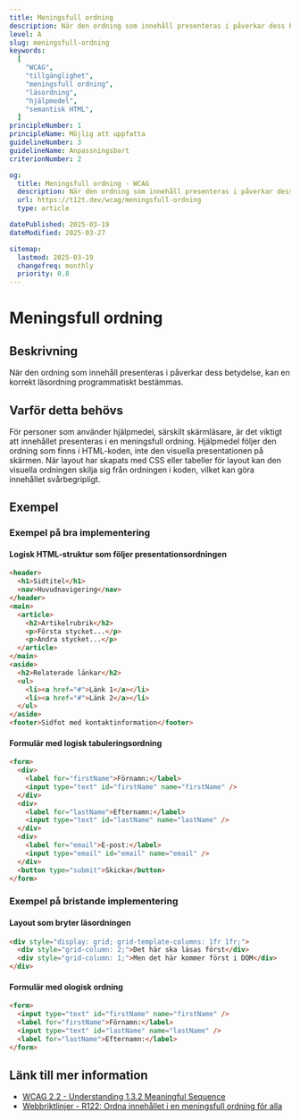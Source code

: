 ```yaml
---
title: Meningsfull ordning
description: När den ordning som innehåll presenteras i påverkar dess betydelse, kan en korrekt läsordning programmatiskt bestämmas.
level: A
slug: meningsfull-ordning
keywords:
  [
    "WCAG",
    "tillgänglighet",
    "meningsfull ordning",
    "läsordning",
    "hjälpmedel",
    "semantisk HTML",
  ]
principleNumber: 1
principleName: Möjlig att uppfatta
guidelineNumber: 3
guidelineName: Anpassningsbart
criterionNumber: 2

og:
  title: Meningsfull ordning - WCAG
  description: När den ordning som innehåll presenteras i påverkar dess betydelse, kan en korrekt läsordning programmatiskt bestämmas.
  url: https://t12t.dev/wcag/meningsfull-ordning
  type: article

datePublished: 2025-03-19
dateModified: 2025-03-27

sitemap:
  lastmod: 2025-03-19
  changefreq: monthly
  priority: 0.8
---
```


# Meningsfull ordning

## Beskrivning

När den ordning som innehåll presenteras i påverkar dess betydelse, kan en korrekt läsordning programmatiskt bestämmas.

## Varför detta behövs

För personer som använder hjälpmedel, särskilt skärmläsare, är det viktigt att innehållet presenteras i en meningsfull ordning. Hjälpmedel följer den ordning som finns i HTML-koden, inte den visuella presentationen på skärmen. När layout har skapats med CSS eller tabeller för layout kan den visuella ordningen skilja sig från ordningen i koden, vilket kan göra innehållet svårbegripligt.

## Exempel

### Exempel på bra implementering

#### Logisk HTML-struktur som följer presentationsordningen

```html
<header>
  <h1>Sidtitel</h1>
  <nav>Huvudnavigering</nav>
</header>
<main>
  <article>
    <h2>Artikelrubrik</h2>
    <p>Första stycket...</p>
    <p>Andra stycket...</p>
  </article>
</main>
<aside>
  <h2>Relaterade länkar</h2>
  <ul>
    <li><a href="#">Länk 1</a></li>
    <li><a href="#">Länk 2</a></li>
  </ul>
</aside>
<footer>Sidfot med kontaktinformation</footer>
```

#### Formulär med logisk tabuleringsordning

```html
<form>
  <div>
    <label for="firstName">Förnamn:</label>
    <input type="text" id="firstName" name="firstName" />
  </div>
  <div>
    <label for="lastName">Efternamn:</label>
    <input type="text" id="lastName" name="lastName" />
  </div>
  <div>
    <label for="email">E-post:</label>
    <input type="email" id="email" name="email" />
  </div>
  <button type="submit">Skicka</button>
</form>
```

### Exempel på bristande implementering

#### Layout som bryter läsordningen

```html
<div style="display: grid; grid-template-columns: 1fr 1fr;">
  <div style="grid-column: 2;">Det här ska läsas först</div>
  <div style="grid-column: 1;">Men det här kommer först i DOM</div>
</div>
```

#### Formulär med ologisk ordning

```html
<form>
  <input type="text" id="firstName" name="firstName" />
  <label for="firstName">Förnamn:</label>
  <input type="text" id="lastName" name="lastName" />
  <label for="lastName">Efternamn:</label>
</form>
```

## Länk till mer information

- [WCAG 2.2 - Understanding 1.3.2 Meaningful Sequence](https://www.w3.org/WAI/WCAG22/Understanding/meaningful-sequence.html)
- [Webbriktlinjer - R122: Ordna innehållet i en meningsfull ordning för alla](https://www.digg.se/webbriktlinjer/alla-webbriktlinjer/ordna-innehallet-i-en-meningsfull-ordning-for-alla)
